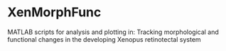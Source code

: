 # XenMorphFunc
MATLAB scripts for analysis and plotting in:  Tracking morphological and functional changes in the developing Xenopus retinotectal system
